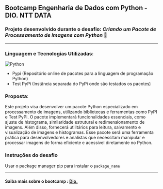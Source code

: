 ## Bootcamp Engenharia de Dados com Python - DIO. NTT DATA

### Projeto desenvolvido durante o desafio: *Criando um Pacote de Processamento de Imagens com Python* 📸
---

### Linguagem e Tecnologias Utilizadas:
![Python](https://img.shields.io/badge/python-3670A0?style=for-the-badge&logo=python&logoColor=ffdd54)
* Pypi (Repositório online de pacotes para a linguagem de programação Python)
* Test PyPi (Instância separada do PyPi onde são testados os pacotes)

  
### Proposta:
Este projeto visa desenvolver um pacote Python especializado em processamento de imagens, utilizando bibliotecas e ferramentas como PyPI e Test PyPI. O pacote implementará funcionalidades essenciais, como ajuste de histograma, similaridade estrutural e redimensionamento de imagens. Além disso, fornecerá utilitários para leitura, salvamento e visualização de imagens e histogramas. Esse pacote será uma ferramenta prática para desenvolvedores e analistas que necessitam manipular e processar imagens de forma eficiente e acessível diretamente no Python.


### Instruções do desafio

Usar o package manager [pip](https://pip.pypa.io/en/stable/) para instalar o `package_name`

---
#### Saiba mais sobre o bootcamp : [Dio.](https://web.dio.me/track/953ab0a9-6d55-4e00-ab7f-5ed855d288ca?tab=path)
